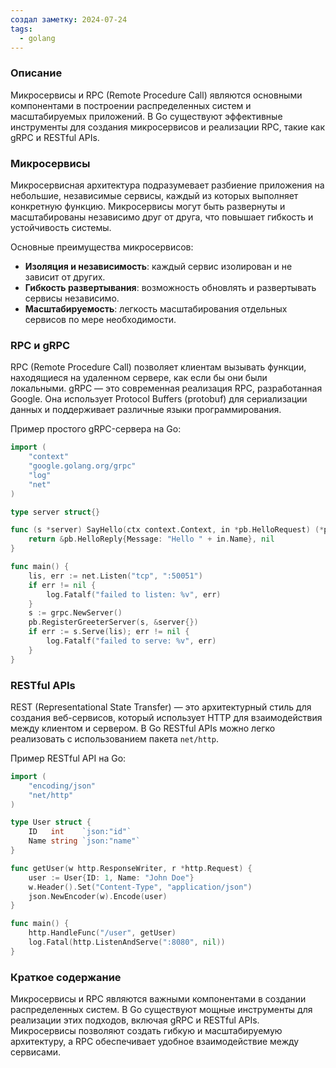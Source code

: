 ```yaml
---
создал заметку: 2024-07-24
tags:
  - golang
---
```

### Описание
Микросервисы и RPC (Remote Procedure Call) являются основными компонентами в построении распределенных систем и масштабируемых приложений. В Go существуют эффективные инструменты для создания микросервисов и реализации RPC, такие как gRPC и RESTful APIs.

### Микросервисы

Микросервисная архитектура подразумевает разбиение приложения на небольшие, независимые сервисы, каждый из которых выполняет конкретную функцию. Микросервисы могут быть развернуты и масштабированы независимо друг от друга, что повышает гибкость и устойчивость системы.

Основные преимущества микросервисов:
- **Изоляция и независимость**: каждый сервис изолирован и не зависит от других.
- **Гибкость развертывания**: возможность обновлять и развертывать сервисы независимо.
- **Масштабируемость**: легкость масштабирования отдельных сервисов по мере необходимости.

### RPC и gRPC

RPC (Remote Procedure Call) позволяет клиентам вызывать функции, находящиеся на удаленном сервере, как если бы они были локальными. gRPC — это современная реализация RPC, разработанная Google. Она использует Protocol Buffers (protobuf) для сериализации данных и поддерживает различные языки программирования.

Пример простого gRPC-сервера на Go:
```go
import (
    "context"
    "google.golang.org/grpc"
    "log"
    "net"
)

type server struct{}

func (s *server) SayHello(ctx context.Context, in *pb.HelloRequest) (*pb.HelloReply, error) {
    return &pb.HelloReply{Message: "Hello " + in.Name}, nil
}

func main() {
    lis, err := net.Listen("tcp", ":50051")
    if err != nil {
        log.Fatalf("failed to listen: %v", err)
    }
    s := grpc.NewServer()
    pb.RegisterGreeterServer(s, &server{})
    if err := s.Serve(lis); err != nil {
        log.Fatalf("failed to serve: %v", err)
    }
}
```

### RESTful APIs

REST (Representational State Transfer) — это архитектурный стиль для создания веб-сервисов, который использует HTTP для взаимодействия между клиентом и сервером. В Go RESTful APIs можно легко реализовать с использованием пакета `net/http`.

Пример RESTful API на Go:
```go
import (
    "encoding/json"
    "net/http"
)

type User struct {
    ID   int    `json:"id"`
    Name string `json:"name"`
}

func getUser(w http.ResponseWriter, r *http.Request) {
    user := User{ID: 1, Name: "John Doe"}
    w.Header().Set("Content-Type", "application/json")
    json.NewEncoder(w).Encode(user)
}

func main() {
    http.HandleFunc("/user", getUser)
    log.Fatal(http.ListenAndServe(":8080", nil))
}
```

### Краткое содержание

Микросервисы и RPC являются важными компонентами в создании распределенных систем. В Go существуют мощные инструменты для реализации этих подходов, включая gRPC и RESTful APIs. Микросервисы позволяют создать гибкую и масштабируемую архитектуру, а RPC обеспечивает удобное взаимодействие между сервисами.
